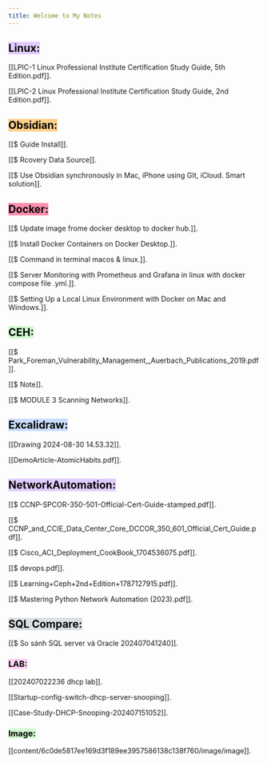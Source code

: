 ```yaml
---
title: Welcome to My Notes
---
```

## <mark style="background: #D2B3FFA6;">Linux:</mark>

[[LPIC-1 Linux Professional Institute Certification Study Guide, 5th Edition.pdf]].

[[LPIC-2 Linux Professional Institute Certification Study Guide, 2nd Edition.pdf]].

## <mark style="background: #FFF3A3A6;"><mark style="background: #FFB86CA6;">**Obsidian**:</mark></mark>

[[$ Guide Install]].

[[$ Rcovery Data Source]].

[[$ Use Obsidian synchronously in Mac, iPhone using GIt, iCloud. Smart solution]].

## <mark style="background: #FF5582A6;">**Docker**:</mark>

[[$ Update image frome docker desktop to docker hub.]].

[[$ Install  Docker Containers on Docker Desktop.]].

[[$ Command in terminal macos & linux.]].

[[$ Server Monitoring with Prometheus and Grafana in linux with docker compose file .yml.]].

[[$ Setting Up a Local  Linux Environment with Docker on Mac and Windows.]].

## <mark style="background: #BBFABBA6;">**CEH**:</mark>
[[$ Park_Foreman_Vulnerability_Management,_Auerbach_Publications_2019.pdf]].

[[$ Note]].

[[$ MODULE 3 Scanning Networks]].

## <mark style="background: #ADCCFFA6;">**Excalidraw:**</mark>

[[Drawing 2024-08-30 14.53.32]].

[[DemoArticle-AtomicHabits.pdf]].


## <mark style="background: #D2B3FFA6;">**NetworkAutomation:**</mark>

[[$ CCNP-SPCOR-350-501-Official-Cert-Guide-stamped.pdf]].

[[$ CCNP_and_CCIE_Data_Center_Core_DCCOR_350_601_Official_Cert_Guide.pdf]].

[[$ Cisco_ACI_Deployment_CookBook_1704536075.pdf]].

[[$ devops.pdf]].

[[$ Learning+Ceph+2nd+Edition+1787127915.pdf]].

[[$ Mastering Python Network Automation (2023).pdf]].

## <mark style="background: #CACFD9A6;">**SQL Compare:**</mark>

[[$ So sánh SQL server và Oracle 202407041240]].

### <mark style="background: #FFB8EBA6;">**LAB:**</mark>

[[202407022236 dhcp lab]].

[[Startup-config-switch-dhcp-server-snooping]].

[[Case-Study-DHCP-Snooping-202407151052]].

### <mark style="background: #BBFABBA6;">**Image**:</mark>

[[content/6c0de5817ee169d3f189ee3957586138c138f760/image/image]].

